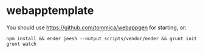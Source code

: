 webapptemplate
==============

You should use https://github.com/tommica/webappgen for starting, or:

    npm install && ender jeesh --output scripts/vendor/ender && grunt init
    grunt watch
